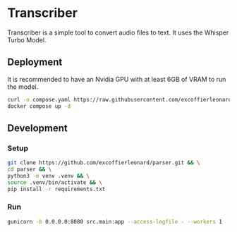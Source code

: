 # Transcriber

Transcriber is a simple tool to convert audio files to text. It uses the Whisper Turbo Model.

## Deployment

It is recommended to have an Nvidia GPU with at least 6GB of VRAM to run the model.

```bash
curl -o compose.yaml https://raw.githubusercontent.com/excoffierleonard/transcriber/refs/heads/main/compose.yaml && \
docker compose up -d
```

## Development

### Setup

```bash
git clone https://github.com/excoffierleonard/parser.git && \
cd parser && \
python3 -m venv .venv && \
source .venv/bin/activate && \
pip install -r requirements.txt
```

### Run

```bash
gunicorn -b 0.0.0.0:8080 src.main:app --access-logfile - --workers 1
```